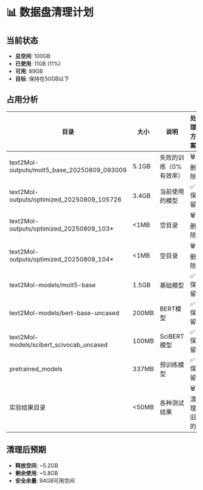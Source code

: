 # 📊 数据盘清理计划

## 当前状态
- **总空间**: 100GB
- **已使用**: 11GB (11%)
- **可用**: 89GB
- **目标**: 保持在50GB以下

## 占用分析

| 目录 | 大小 | 说明 | 处理方案 |
|------|------|------|----------|
| text2Mol-outputs/molt5_base_20250809_093009 | 5.1GB | 失败的训练（0%有效率） | 🗑️ 删除 |
| text2Mol-outputs/optimized_20250809_105726 | 3.4GB | 当前使用的模型 | ✅ 保留 |
| text2Mol-outputs/optimized_20250809_103* | <1MB | 空目录 | 🗑️ 删除 |
| text2Mol-outputs/optimized_20250809_104* | <1MB | 空目录 | 🗑️ 删除 |
| text2Mol-models/molt5-base | 1.5GB | 基础模型 | ✅ 保留 |
| text2Mol-models/bert-base-uncased | 200MB | BERT模型 | ✅ 保留 |
| text2Mol-models/scibert_scivocab_uncased | 100MB | SciBERT模型 | ✅ 保留 |
| pretrained_models | 337MB | 预训练模型 | ✅ 保留 |
| 实验结果目录 | <50MB | 各种测试结果 | 🗑️ 清理旧的 |

## 清理后预期
- **释放空间**: ~5.2GB
- **剩余使用**: ~5.8GB
- **安全余量**: 94GB可用空间